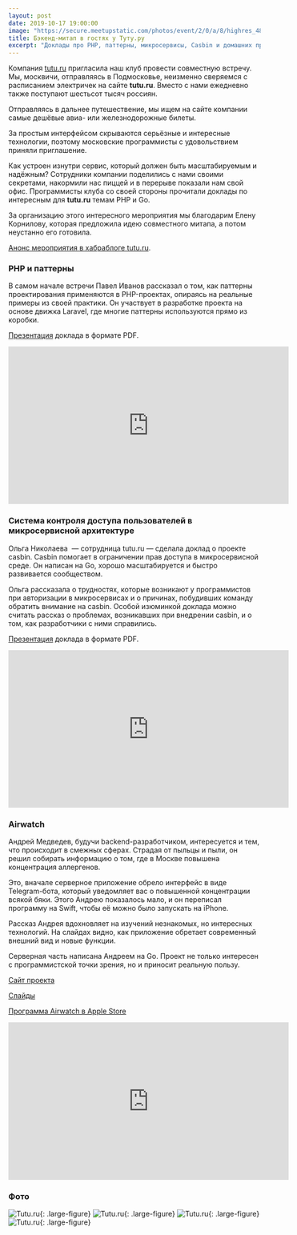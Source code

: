 ```yaml
---
layout: post
date: 2019-10-17 19:00:00
image: "https://secure.meetupstatic.com/photos/event/2/0/a/8/highres_485588360.jpeg"
title: Бэкенд-митап в гостях у Туту.ру
excerpt: "Доклады про PHP, паттерны, микросервисы, Casbin и домашних проект на Go и Swift."
---
```


Компания [tutu.ru](https://www.tutu.ru/) пригласила наш клуб провести совместную встречу. Мы, москвичи, отправляясь в Подмосковье, неизменно сверяемся с расписанием электричек на сайте **tutu.ru**. Вместо с нами ежедневно также поступают шестьсот тысяч россиян.

Отправляясь в дальнее путешествение, мы ищем на сайте компании самые дешёвые авиа- или железнодорожные билеты.

За простым интерфейсом скрываются серьёзные и интересные технологии, поэтому московские программисты с удовольствием приняли приглашение.

Как устроен изнутри сервис, который должен быть масштабируемым и надёжным? Сотрудники компании поделились с нами своими секретами, накормили нас пиццей и в перерыве показали нам свой офис. Программисты клуба со своей стороны прочитали доклады по интересным для **tutu.ru** темам PHP и Go.

За организацию этого интересного мероприятия мы благодарим Елену Корнилову, которая предложила идею совместного митапа, а потом неустанно его готовила.

[Анонс мероприятия в хабраблоге tutu.ru](https://habr.com/ru/company/tuturu/blog/471094/).

### PHP и паттерны

В самом начале встречи Павел Иванов рассказал о том, как паттерны проектирования применяются в PHP-проектах, опираясь на реальные примеры из своей практики. Он участвует в разработке проекта на основе движка Laravel, где многие паттерны используются прямо из коробки.

[Презентация](/downloads/laravel-php-patterns.pdf) доклада в формате PDF.

<div class="video">
  <iframe width="560" height="315" src="https://www.youtube.com/embed/fLYPWFfpvfA" frameborder="0" allow="accelerometer; autoplay; encrypted-media; gyroscope; picture-in-picture" allowfullscreen></iframe>
</div>

### Система контроля доступа пользователей в микросервисной архитектуре

Ольга Николаева  — сотрудница tutu.ru — сделала доклад о проекте casbin. Casbin помогает в ограничении прав доступа в микросервисной среде. Он написан на Go, хорошо масштабируется и быстро развивается сообществом.

Ольга рассказала о трудностях, которые возникают у программистов при авторизации в микросервисах и о причинах, побудивших команду обратить внимание на casbin. Особой изюминкой доклада можно считать рассказ о проблемах, возникавших при внедрении casbin, и о том, как разработчики с ними справились.

[Презентация](/downloads/casbin.pdf) доклада в формате PDF.

<div class="video">
  <iframe width="560" height="315" src="https://www.youtube.com/embed/Z5dUxH4PqYM" frameborder="0" allow="accelerometer; autoplay; encrypted-media; gyroscope; picture-in-picture" allowfullscreen></iframe>
</div>

### Airwatch

Андрей Медведев, будучи backend-разработчиком, интересуется и тем, что происходит в смежных сферах. Страдая от пыльцы и пыли, он решил собирать информацию о том, где в Москве повышена концентрация аллергенов.

Это, вначале серверное приложение обрело интерфейс в виде Telegram-бота, который уведомляет вас о повышенной концентрации всякой бяки. Этого Андрею показалось мало, и он переписал программу на Swift, чтобы её можно было запускать на iPhone.

Рассказ Андрея вдохновляет на изучений незнакомых, но интересных технологий. На слайдах видно, как приложение обретает современный внешний вид и новые функции.

Серверная часть написана Андреем на Go. Проект не только интересен с программистской точки зрения, но и приносит реальную пользу.

[Сайт проекта](https://airwatch.andmed.org/airwatch/index)

[Слайды](https://airwatch.andmed.org/airwatch/pub/presentation/)

[Программа Airwatch в Apple Store](https://apps.apple.com/app/id1458144886)

<div class="video">
  <iframe width="560" height="315" src="https://www.youtube.com/embed/FZGeuGaUOQc" frameborder="0" allow="accelerometer; autoplay; encrypted-media; gyroscope; picture-in-picture" allowfullscreen></iframe>
</div>

### Фото

![Tutu.ru](https://secure.meetupstatic.com/photos/event/4/a/4/3/highres_485839011.jpeg){: .large-figure}
![Tutu.ru](https://secure.meetupstatic.com/photos/event/4/a/4/1/highres_485839009.jpeg){: .large-figure}
![Tutu.ru](https://secure.meetupstatic.com/photos/event/4/a/3/c/highres_485839004.jpeg){: .large-figure}
![Tutu.ru](https://secure.meetupstatic.com/photos/event/4/a/3/9/highres_485839001.jpeg){: .large-figure}
